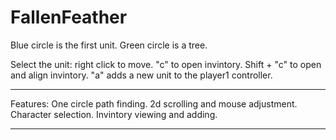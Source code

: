 FallenFeather
=============

Blue circle is the first unit.
Green circle is a tree.

Select the unit:
right click to move.
"c" to open invintory.
Shift + "c" to open and align invintory.
"a" adds a new unit to the player1 controller.


************

Features:
One circle path finding.
2d scrolling and mouse adjustment.
Character selection.
Invintory viewing and adding.

************









